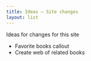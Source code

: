 ```yaml
---
title: Ideas — Site changes
layout: list
---
```


Ideas for changes for this site

- Favorite books callout
- Create web of related books